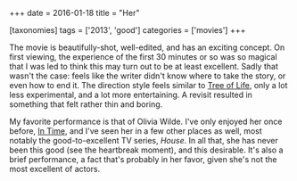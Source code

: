 +++
date = 2016-01-18
title = "Her"

[taxonomies]
tags = ['2013', 'good']
categories = ['movies']
+++

The movie is beautifully-shot, well-edited, and has an exciting concept.
On first viewing, the experience of the first 30 minutes or so was so
magical that I was led to think this may turn out to be at least
excellent. Sadly that wasn\'t the case: feels like the writer didn\'t
know where to take the story, or even how to end it. The direction style
feels similar to [Tree of Life], only a lot less experimental, and a lot
more entertaining. A revisit resulted in something that felt rather thin
and boring.

My favorite performance is that of Olivia Wilde. I\'ve only enjoyed her
once before, [In Time], and I\'ve seen her in a few other places as
well, most notably the good-to-excellent TV series, *House*. In all
that, she has never been this good (see the heartbreak moment), and this
desirable. It\'s also a brief performance, a fact that\'s probably in
her favor, given she\'s not the most excellent of actors.

  [Tree of Life]: http://tshepang.net/tree-of-life-2011
  [In Time]: http://tshepang.net/in-time-2011

